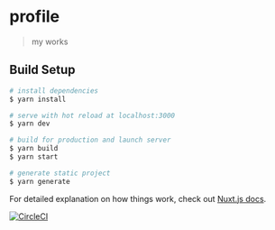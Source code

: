 # profile

> my works

## Build Setup

``` bash
# install dependencies
$ yarn install

# serve with hot reload at localhost:3000
$ yarn dev

# build for production and launch server
$ yarn build
$ yarn start

# generate static project
$ yarn generate
```

For detailed explanation on how things work, check out [Nuxt.js docs](https://nuxtjs.org).    

[![CircleCI](https://circleci.com/gh/shunkimura-3700/profile/tree/master.svg?style=svg)](https://circleci.com/gh/shunkimura-3700/profile/tree/master)

